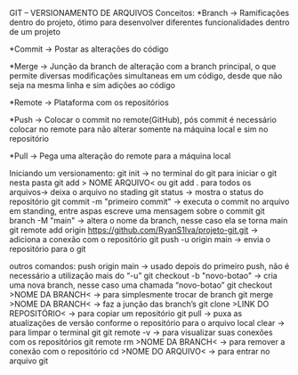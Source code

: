 GIT – VERSIONAMENTO DE ARQUIVOS
Conceitos:
*Branch → Ramificações dentro do projeto, ótimo para desenvolver diferentes funcionalidades dentro de um projeto

*Commit → Postar as alterações do código

*Merge → Junção da branch de alteração com a branch principal, o que permite diversas modificações simultaneas em um código, desde que não seja na mesma linha e sim adições ao código

*Remote → Plataforma com os repositórios

*Push → Colocar o commit no remote(GitHub), pós commit é necessário colocar no remote para não alterar somente na máquina local e sim no repositório

*Pull → Pega uma alteração do remote para a máquina local

Iniciando um versionamento:
git init → no terminal do git para iniciar o git nesta pasta
git add  > NOME ARQUIVO<  ou git add . para todos os arquivos→ deixa o arquivo no stading 
git status → mostra o status do repositório
git commit -m "primeiro commit" → executa o commit no arquivo em standing, entre aspas escreve uma mensagem sobre o commit
git branch -M "main" → altera o nome da branch, nesse caso ela se torna main
git remote add origin https://github.com/RyanS1lva/projeto-git.git → adiciona a conexão com o repositório
git push -u origin main → envia o repositório para o git 

outros comandos:
push origin main → usado depois do primeiro push, não é necessário a utilização mais do “-u”
git checkout -b "novo-botao" → cria uma nova branch, nesse caso uma chamada “novo-botao”
git checkout >NOME DA BRANCH< → para simplesmente trocar de branch
git merge >NOME DA BRANCH< → faz a junção das branch’s
git clone >LINK DO REPOSITÓRIO< → para copiar um repositório
git pull → puxa as atualizações de versão conforme o repositório para o arquivo local
clear → para limpar o terminal git
git remote -v → para visualizar suas conexões com os repositórios
git remote rm >NOME DA BRANCH< → para remover a conexão com o repositório
cd >NOME DO ARQUIVO< → para entrar no arquivo git
